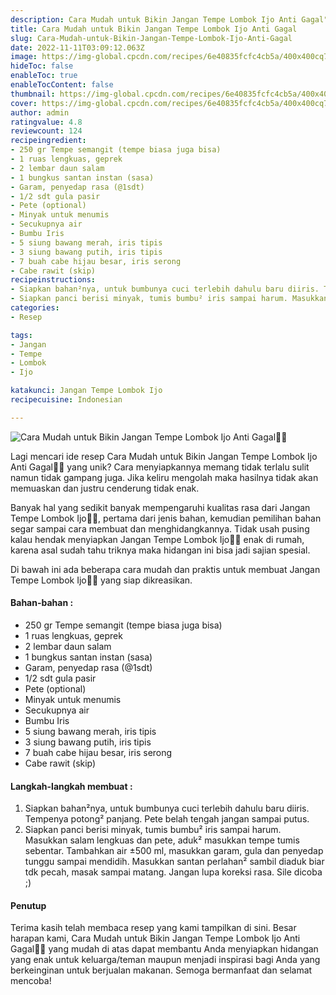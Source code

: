 ```yaml
---
description: Cara Mudah untuk Bikin Jangan Tempe Lombok Ijo Anti Gagal"
title: Cara Mudah untuk Bikin Jangan Tempe Lombok Ijo Anti Gagal
slug: Cara-Mudah-untuk-Bikin-Jangan-Tempe-Lombok-Ijo-Anti-Gagal
date: 2022-11-11T03:09:12.063Z
image: https://img-global.cpcdn.com/recipes/6e40835fcfc4cb5a/400x400cq70/photo.jpg
hideToc: false
enableToc: true
enableTocContent: false
thumbnail: https://img-global.cpcdn.com/recipes/6e40835fcfc4cb5a/400x400cq70/photo.jpg
cover: https://img-global.cpcdn.com/recipes/6e40835fcfc4cb5a/400x400cq70/photo.jpg
author: admin
ratingvalue: 4.8
reviewcount: 124
recipeingredient:
- 250 gr Tempe semangit (tempe biasa juga bisa)
- 1 ruas lengkuas, geprek
- 2 lembar daun salam
- 1 bungkus santan instan (sasa)
- Garam, penyedap rasa (@1sdt)
- 1/2 sdt gula pasir
- Pete (optional)
- Minyak untuk menumis
- Secukupnya air
- Bumbu Iris
- 5 siung bawang merah, iris tipis
- 3 siung bawang putih, iris tipis
- 7 buah cabe hijau besar, iris serong
- Cabe rawit (skip)
recipeinstructions:
- Siapkan bahan²nya, untuk bumbunya cuci terlebih dahulu baru diiris. Tempenya potong² panjang. Pete belah tengah jangan sampai putus.
- Siapkan panci berisi minyak, tumis bumbu² iris sampai harum. Masukkan salam lengkuas dan pete, aduk² masukkan tempe tumis sebentar. Tambahkan air ±500 ml, masukkan garam, gula dan penyedap tunggu sampai mendidih. Masukkan santan perlahan² sambil diaduk biar tdk pecah, masak sampai matang. Jangan lupa koreksi rasa. Sile dicoba ;)
categories:
- Resep

tags:
- Jangan
- Tempe
- Lombok
- Ijo

katakunci: Jangan Tempe Lombok Ijo
recipecuisine: Indonesian

---
```


![Cara Mudah untuk Bikin Jangan Tempe Lombok Ijo Anti Gagal👩‍🍳](https://img-global.cpcdn.com/recipes/6e40835fcfc4cb5a/400x400cq70/photo.jpg)

Lagi mencari ide resep Cara Mudah untuk Bikin Jangan Tempe Lombok Ijo Anti Gagal👩‍🍳 yang unik? Cara menyiapkannya memang tidak terlalu sulit namun tidak gampang juga. Jika keliru mengolah maka hasilnya tidak akan memuaskan dan justru cenderung tidak enak.

Banyak hal yang sedikit banyak mempengaruhi kualitas rasa dari Jangan Tempe Lombok Ijo👩‍🍳, pertama dari jenis bahan, kemudian pemilihan bahan segar sampai cara membuat dan menghidangkannya. Tidak usah pusing kalau hendak menyiapkan Jangan Tempe Lombok Ijo👩‍🍳 enak di rumah, karena asal sudah tahu triknya maka hidangan ini bisa jadi sajian spesial.

Di bawah ini ada beberapa cara mudah dan praktis untuk membuat Jangan Tempe Lombok Ijo👩‍🍳 yang siap dikreasikan.

<!--inarticleads1-->

#### Bahan-bahan :

- 250 gr Tempe semangit (tempe biasa juga bisa)
- 1 ruas lengkuas, geprek
- 2 lembar daun salam
- 1 bungkus santan instan (sasa)
- Garam, penyedap rasa (@1sdt)
- 1/2 sdt gula pasir
- Pete (optional)
- Minyak untuk menumis
- Secukupnya air
- Bumbu Iris
- 5 siung bawang merah, iris tipis
- 3 siung bawang putih, iris tipis
- 7 buah cabe hijau besar, iris serong
- Cabe rawit (skip)

<!--inarticleads2-->

#### Langkah-langkah membuat :

1. Siapkan bahan²nya, untuk bumbunya cuci terlebih dahulu baru diiris. Tempenya potong² panjang. Pete belah tengah jangan sampai putus.
1. Siapkan panci berisi minyak, tumis bumbu² iris sampai harum. Masukkan salam lengkuas dan pete, aduk² masukkan tempe tumis sebentar. Tambahkan air ±500 ml, masukkan garam, gula dan penyedap tunggu sampai mendidih. Masukkan santan perlahan² sambil diaduk biar tdk pecah, masak sampai matang. Jangan lupa koreksi rasa. Sile dicoba ;)

#### Penutup

Terima kasih telah membaca resep yang kami tampilkan di sini. Besar harapan kami, Cara Mudah untuk Bikin Jangan Tempe Lombok Ijo Anti Gagal👩‍🍳 yang mudah di atas dapat membantu Anda menyiapkan hidangan yang enak untuk keluarga/teman maupun menjadi inspirasi bagi Anda yang berkeinginan untuk berjualan makanan. Semoga bermanfaat dan selamat mencoba!